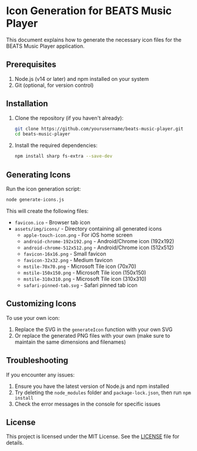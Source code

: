 # Icon Generation for BEATS Music Player

This document explains how to generate the necessary icon files for the BEATS Music Player application.

## Prerequisites

1. Node.js (v14 or later) and npm installed on your system
2. Git (optional, for version control)

## Installation

1. Clone the repository (if you haven't already):
   ```bash
   git clone https://github.com/yourusername/beats-music-player.git
   cd beats-music-player
   ```

2. Install the required dependencies:
   ```bash
   npm install sharp fs-extra --save-dev
   ```

## Generating Icons

Run the icon generation script:

```bash
node generate-icons.js
```

This will create the following files:

- `favicon.ico` - Browser tab icon
- `assets/img/icons/` - Directory containing all generated icons
  - `apple-touch-icon.png` - For iOS home screen
  - `android-chrome-192x192.png` - Android/Chrome icon (192x192)
  - `android-chrome-512x512.png` - Android/Chrome icon (512x512)
  - `favicon-16x16.png` - Small favicon
  - `favicon-32x32.png` - Medium favicon
  - `mstile-70x70.png` - Microsoft Tile icon (70x70)
  - `mstile-150x150.png` - Microsoft Tile icon (150x150)
  - `mstile-310x310.png` - Microsoft Tile icon (310x310)
  - `safari-pinned-tab.svg` - Safari pinned tab icon

## Customizing Icons

To use your own icon:

1. Replace the SVG in the `generateIcon` function with your own SVG
2. Or replace the generated PNG files with your own (make sure to maintain the same dimensions and filenames)

## Troubleshooting

If you encounter any issues:

1. Ensure you have the latest version of Node.js and npm installed
2. Try deleting the `node_modules` folder and `package-lock.json`, then run `npm install`
3. Check the error messages in the console for specific issues

## License

This project is licensed under the MIT License. See the [LICENSE](LICENSE) file for details.
